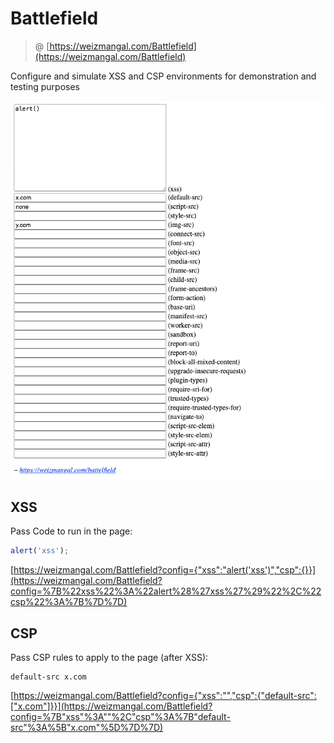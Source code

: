 # Battlefield 

> @ [https://weizmangal.com/Battlefield](https://weizmangal.com/Battlefield)

Configure and simulate XSS and CSP environments for demonstration and testing purposes

![](demo.png)

## XSS

Pass Code to run in the page:

```javascript
alert('xss');
```

[https://weizmangal.com/Battlefield?config={"xss":"alert('xss')","csp":{}}](https://weizmangal.com/Battlefield?config=%7B%22xss%22%3A%22alert%28%27xss%27%29%22%2C%22csp%22%3A%7B%7D%7D)

## CSP

Pass CSP rules to apply to the page (after XSS):

```
default-src x.com
```

[https://weizmangal.com/Battlefield?config={"xss":"","csp":{"default-src":["x.com"]}}](https://weizmangal.com/Battlefield?config=%7B"xss"%3A""%2C"csp"%3A%7B"default-src"%3A%5B"x.com"%5D%7D%7D)
